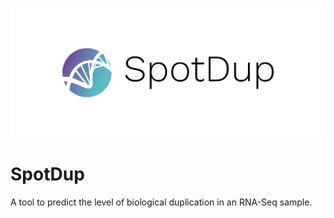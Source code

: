 ![Logo](https://github.com/sudlab/SpotDup/blob/master/logo.png)
# SpotDup
A tool to predict the level of biological duplication in an RNA-Seq sample.
